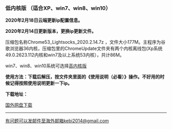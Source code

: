 ### 低内核版 （适合XP、win7、win8、win10）

**2020年2月18日云端更新ip配置信息。**

**2020年2月14日更新版本，更换ip更新文件。**

压缩包名称Chrome53_Lightsocks_2020.2.14.7z ，文件大小177M。主程序为谷歌浏览器36内核，压缩包里的ChromeUpdate文件夹有两个内核离线包(Xp系统49.0.2623.112内核和win7及以上系统53内核），共计86M。

win7、win8、win10系统可选择[高内核版](https://github.com/Alvin9999/new-pac/wiki/%E9%AB%98%E5%86%85%E6%A0%B8%E7%89%88)

**使用方法：下载后解压，按文件夹里面的《使用说明（必看）》操作。不好用的时候记得按照使用说明更新一下ip。**

**下载地址：**

[国外网盘下载](http://173.0.55.66/html/2020214/Chrome53_Lightsocks_2020.2.14.7z) 

***

有问题可以发邮件至海外邮箱kebi2014@gmail.com
